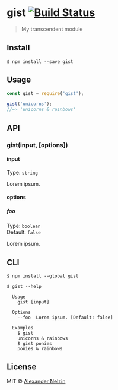 # gist [![Build Status](https://travis-ci.org/asnelzin/gist.svg?branch=master)](https://travis-ci.org/asnelzin/gist)

> My transcendent module


## Install

```
$ npm install --save gist
```


## Usage

```js
const gist = require('gist');

gist('unicorns');
//=> 'unicorns & rainbows'
```


## API

### gist(input, [options])

#### input

Type: `string`

Lorem ipsum.

#### options

##### foo

Type: `boolean`  
Default: `false`

Lorem ipsum.


## CLI

```
$ npm install --global gist
```

```
$ gist --help

  Usage
    gist [input]

  Options
    --foo  Lorem ipsum. [Default: false]

  Examples
    $ gist
    unicorns & rainbows
    $ gist ponies
    ponies & rainbows
```


## License

MIT © [Alexander Nelzin](http://asnelzin.ru)

